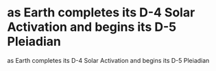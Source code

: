 # as Earth completes its D-4 Solar Activation and begins its D-5 Pleiadian

as Earth completes its D-4 Solar Activation and begins its D-5 Pleiadian